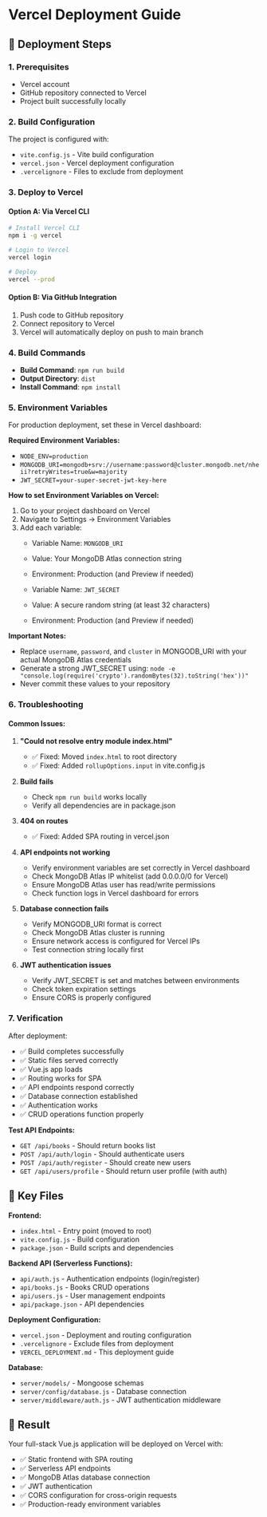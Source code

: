 # Vercel Deployment Guide

## 🚀 Deployment Steps

### 1. Prerequisites
- Vercel account
- GitHub repository connected to Vercel
- Project built successfully locally

### 2. Build Configuration
The project is configured with:
- `vite.config.js` - Vite build configuration
- `vercel.json` - Vercel deployment configuration
- `.vercelignore` - Files to exclude from deployment

### 3. Deploy to Vercel

#### Option A: Via Vercel CLI
```bash
# Install Vercel CLI
npm i -g vercel

# Login to Vercel
vercel login

# Deploy
vercel --prod
```

#### Option B: Via GitHub Integration
1. Push code to GitHub repository
2. Connect repository to Vercel
3. Vercel will automatically deploy on push to main branch

### 4. Build Commands
- **Build Command**: `npm run build`
- **Output Directory**: `dist`
- **Install Command**: `npm install`

### 5. Environment Variables
For production deployment, set these in Vercel dashboard:

**Required Environment Variables:**
- `NODE_ENV=production`
- `MONGODB_URI=mongodb+srv://username:password@cluster.mongodb.net/nheii?retryWrites=true&w=majority`
- `JWT_SECRET=your-super-secret-jwt-key-here`

**How to set Environment Variables on Vercel:**
1. Go to your project dashboard on Vercel
2. Navigate to Settings → Environment Variables
3. Add each variable:
   - Variable Name: `MONGODB_URI`
   - Value: Your MongoDB Atlas connection string
   - Environment: Production (and Preview if needed)
   
   - Variable Name: `JWT_SECRET`
   - Value: A secure random string (at least 32 characters)
   - Environment: Production (and Preview if needed)

**Important Notes:**
- Replace `username`, `password`, and `cluster` in MONGODB_URI with your actual MongoDB Atlas credentials
- Generate a strong JWT_SECRET using: `node -e "console.log(require('crypto').randomBytes(32).toString('hex'))"`
- Never commit these values to your repository

### 6. Troubleshooting

#### Common Issues:
1. **"Could not resolve entry module index.html"**
   - ✅ Fixed: Moved `index.html` to root directory
   - ✅ Fixed: Added `rollupOptions.input` in vite.config.js

2. **Build fails**
   - Check `npm run build` works locally
   - Verify all dependencies are in package.json

3. **404 on routes**
   - ✅ Fixed: Added SPA routing in vercel.json

4. **API endpoints not working**
   - Verify environment variables are set correctly in Vercel dashboard
   - Check MongoDB Atlas IP whitelist (add 0.0.0.0/0 for Vercel)
   - Ensure MongoDB Atlas user has read/write permissions
   - Check function logs in Vercel dashboard for errors

5. **Database connection fails**
   - Verify MONGODB_URI format is correct
   - Check MongoDB Atlas cluster is running
   - Ensure network access is configured for Vercel IPs
   - Test connection string locally first

6. **JWT authentication issues**
   - Verify JWT_SECRET is set and matches between environments
   - Check token expiration settings
   - Ensure CORS is properly configured

### 7. Verification
After deployment:
- ✅ Build completes successfully
- ✅ Static files served correctly
- ✅ Vue.js app loads
- ✅ Routing works for SPA
- ✅ API endpoints respond correctly
- ✅ Database connection established
- ✅ Authentication works
- ✅ CRUD operations function properly

**Test API Endpoints:**
- `GET /api/books` - Should return books list
- `POST /api/auth/login` - Should authenticate users
- `POST /api/auth/register` - Should create new users
- `GET /api/users/profile` - Should return user profile (with auth)

## 📁 Key Files

**Frontend:**
- `index.html` - Entry point (moved to root)
- `vite.config.js` - Build configuration
- `package.json` - Build scripts and dependencies

**Backend API (Serverless Functions):**
- `api/auth.js` - Authentication endpoints (login/register)
- `api/books.js` - Books CRUD operations
- `api/users.js` - User management endpoints
- `api/package.json` - API dependencies

**Deployment Configuration:**
- `vercel.json` - Deployment and routing configuration
- `.vercelignore` - Exclude files from deployment
- `VERCEL_DEPLOYMENT.md` - This deployment guide

**Database:**
- `server/models/` - Mongoose schemas
- `server/config/database.js` - Database connection
- `server/middleware/auth.js` - JWT authentication middleware

## 🎯 Result
Your full-stack Vue.js application will be deployed on Vercel with:
- ✅ Static frontend with SPA routing
- ✅ Serverless API endpoints
- ✅ MongoDB Atlas database connection
- ✅ JWT authentication
- ✅ CORS configuration for cross-origin requests
- ✅ Production-ready environment variables